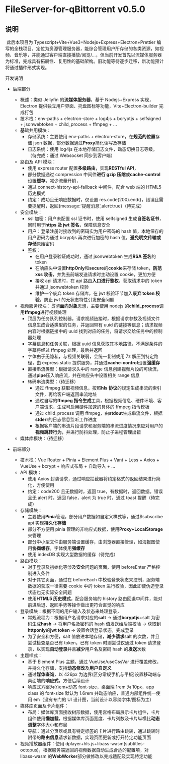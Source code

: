 # FileServer-for-qBittorrent v0.5.0

## 说明

​ 此后本项目为 Typescript+Vite+Vue3+Nodejs+Express+Electron+Prettier 编写的全栈项目，定位为资源管理服务器，能综合管理用户所存储的各类资源，如视频、音乐等，并能通过客户端直接播放/阅览/...，但当前开发首先以流媒体服务器为标准，完成具有拓展性、复用性的基础架构。旧功能等待逐步迁移，新功能预计将通过插件形式实现。

开发说明

-   后端部分

    -   概述：类似 Jellyfin 的**流媒体服务器**，基于 Nodejs+Express 实现，Electron 提供独立用户界面、托盘图标等功能，Vite+Electron-builder 完成打包
    -   技术栈：env-paths + electron-store + log4js + bcryptjs + selfsigned + jsonwebtoken + child_process + ffmpeg + ...
    -   基础共用模块：
        -   存储系统：主要使用 env-paths + electron-store，在**规范的位置**存储 json 数据，部分数据通过**Proxy**简化读写及存储
        -   日志系统：使用 log4js 在本地存储日志文件，动态切换日志等级。（待完成：通过 Websocket 同步到客户端）
    -   路由及 API 模块：
        -   使用 express router 配置**多级路由**，实现**RESTful API**，
        -   部分数据通过 compression 中间件**进行 gzip 压缩**或**cache-control**设置**缓存**，减少流量开销，
        -   通过 connect-history-api-fallback 中间件，配合 web 端的 HTML5 历史模式
        -   约定：成功且无响应数据时，仅设置 res.code(200).end()，错误且需要提醒时，返回{message:'提醒消息',alert:true}（待完成）
    -   安全模块：
        -   ssl 加密：用户未配置 ssl 证书时，使用 selfsigned 生成**自签名证书**，同时用于**https 及 jwt 签名**，保障信息安全
        -   用户：登录注册时接收到的密码实为用户密码的 hash 值，本地保存的用户密码为通过 bcryptjs 再次进行加密的 hash 值，**避免明文传输或存储**原始密码
        -   鉴权：
            -   在用户登录验证成功时，通过 jsonwebtoken 生成**RSA 签名**的 token
            -   在响应头中设置**httpOnly**和**secure**的**cookie**来存储 token，**防范 xss 攻击**，并免去前端发送请求时主动设置 cookie，更加方便
            -   接收 api 请求时，在 api 路由**入口进行鉴权**，获取请求中的 token 并通过 jsonwebtoken 校验
            -   维护一个废弃 token 存储库，在 jwt 校验环节加入**废弃 token 校验**，防止 jwt 的无状态特性引发安全问题
    -   视频服务模块：贯彻**面向对象**思想，主要使用 nodejs 的**child_process**调用**ffmpeg**进行视频处理
        -   顶层为任务队列控制器，请求视频链接时，根据请求参数及视频文件信息生成合适类型的任务，并返回带有 uuid 的链接等信息；请求视频内容时根据链接中的 uuid 找到对应的任务，将请求交给任务中的控制器处理
        -   字幕信息和任务关联，根据 uuid 信息获取其本地路径，不满足条件的字幕将经过 ffmpeg 处理，最后并返回
        -   字体由于无隐私，与视频关联弱，会统一复制或用 7z 解压到特定路径，由 express.static 提供服务，并通过**cache-control**设置**强缓存**
        -   直接串流类型：根据请求头中的 range 信息创建视频片段的可读流，通过**pipe**压入响应流，并在响应头中设置相关 range 信息
        -   转码串流类型：（待迁移）
            -   通过 ffmpeg 获取视频信息，按照**hls 协议**的规定生成串流的索引文件，再给客户端返回串流地址
            -   通过自写的**ffmpeg 指令生成**工具，根据视频信息、硬件环境、客户端请求，生成可启用硬件加速的具体的 ffmpeg 指令模板
            -   通过 child_process 调用 ffmpeg，由**stdout**生成串流文件，根据**stderr**的日志信息监听工作进度
            -   根据客户端的串流片段请求和服务端的串流进度情况来应对用户的**视频跳转行为**，并进行防抖处理，防止子进程管理出错
    -   媒体库模块：（待迁移）

-   前端部分
    -   技术栈：Vue Router + Pinia + Element Plus + Vant + Less + Axios + VueUse + bcrypt + 响应式布局 + 自动导入 + ...
    -   API 模块：
        -   使用 Axios 封装请求，通过响应拦截器将约定格式的返回结果进行简化，方便使用
        -   约定：code200 且无数据时，返回 true，有数据时，返回数据。错误且无 alert 时，返回 false，alert 为 true 时，通过 toast 提醒（待完成）
    -   存储模块：
        -   主要使用**Pinia**管理，部分用户数据如自定义样式等，通过$subscribe api 实现**持久化存储**
        -   部分不方便用 pinia 管理的非响应式数据，使用**Proxy+LocalStorage**来管理
        -   部分中小型文件由服务端设置缓存，由浏览器直接管理，如海报图使用**协商缓存**，字体使用**强缓存**
        -   使用 indexDB 实现大型数据的缓存（待完成）
    -   路由模块：
        -   对于登录及初始化等涉及**安全**问题的页面，使用 beforeEnter 严格控制进入条件
        -   对于其它页面，通过在 beforeEach 中校验登录状态来控制，服务端数据的获取一律需要 cookie 中的 token 进行校验，因此即使伪造登录状态也无实际安全问题
        -   使用**HTML5 历史模式**，配合服务端的 history 路由回退中间件，能对前进后退、返回手势等操作做出更符合直觉的响应
    -   登录模块：根据不同的用户输入及状态来处理登录，
        -   常规流程为：根据用户名请求对应的**salt** -> 通过**bcryptjs**+salt 为密码生成**hash** -> 将用户名及密码的 hash 值发送给后端校验 -> 获取到**httponly**的**jwt token** -> 设置会话登录状态，完成登录
        -   为了安全和方便，salt 值放进本地存储，**减少请求**salt 的次数，并且尝试检查是否已有 token，已有 token 时则尝试仅通过 token 请求登录，以实现**自动登录**并且**减少**用户名及密码 hash 的**发送**次数
    -   主题样式：
        -   基于 Element Plus 主题，通过 VueUse/useCssVar 进行覆盖修改，并持久化存储，支持**动态修改**及**用户自定义**
        -   通过**媒体查询**，以 426px 为边界(区分常规手机与平板)设置移动端与桌面端的**响应式**，方便后续设计
        -   响应式方案为(r)em+动态 font-size，桌面端 1rem 为 10px，app class 的 font-size 默认为 1.6rem 并动态响应，普通内部组件统一使用 em（没有专门的 UI 设计图，当前设计以容纳字体/图标为主）
    -   媒体库页面及卡片组件：
        -   布局：媒体库页面接收树形数据，使用宫格布局展示卡片组件，卡片组件使用**懒加载**，根据媒体库页面宽度、卡片列数及卡片纵横比**动态调整**字体大小和布局
        -   导航：通过分页器或具有特定标签的卡片进行路由跳转，通过跳转时附带的**路由信息**请求新数据，实现页面更新或打开特定功能页面
    -   视频播放器组件：使用 dplayer+hls.js+libass-wasm(subtitles-octopus)，根据服务端返回的视频数据自动生成合适的配置项，对 libass-wasm 的**WebWorker**部分做修改以完成适配及实现特定功能
